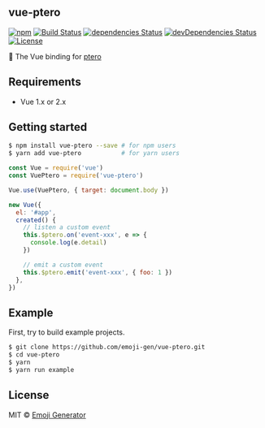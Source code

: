 vue-ptero
----------

[![npm](https://img.shields.io/npm/v/vue-ptero.svg?maxAge=2592000)](https://www.npmjs.org/package/vue-ptero)
[![Build Status](https://travis-ci.org/emoji-gen/vue-ptero.svg?branch=master)](https://travis-ci.org/emoji-gen/vue-ptero)
[![dependencies Status](https://david-dm.org/emoji-gen/vue-ptero/status.svg)](https://david-dm.org/emoji-gen/vue-ptero)
[![devDependencies Status](https://david-dm.org/emoji-gen/vue-ptero/dev-status.svg)](https://david-dm.org/emoji-gen/vue-ptero?type=dev)
[![License](https://img.shields.io/static/v1?label=License&message=MIT&color=green)](https://opensource.org/licenses/MIT)

:deciduous_tree: The Vue binding for [ptero](https://github.com/emoji-gen/ptero)

## Requirements

- Vue 1.x or 2.x

## Getting started

```bash
$ npm install vue-ptero --save # for npm users
$ yarn add vue-ptero           # for yarn users
```

```js
const Vue = require('vue')
const VuePtero = require('vue-ptero')

Vue.use(VuePtero, { target: document.body })

new Vue({
  el: '#app',
  created() {
    // listen a custom event
    this.$ptero.on('event-xxx', e => {
      console.log(e.detail)
    })

    // emit a custom event
    this.$ptero.emit('event-xxx', { foo: 1 })
  },
})
```

## Example
First, try to build example projects.

```bash
$ git clone https://github.com/emoji-gen/vue-ptero.git
$ cd vue-ptero
$ yarn
$ yarn run example
```

## License
MIT &copy; [Emoji Generator](https://emoji-gen.ninja)
